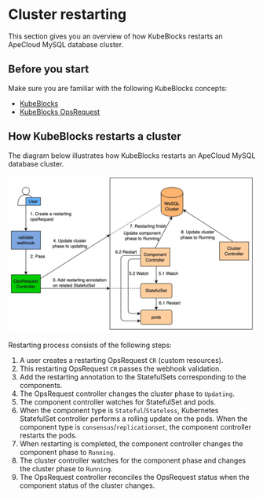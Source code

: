 # Cluster restarting

This section gives you an overview of how KubeBlocks restarts an ApeCloud MySQL database cluster.

## Before you start

Make sure you are familiar with the following KubeBlocks concepts:

- [KubeBlocks](../../introduction/introduction.md)
- [KubeBlocks OpsRequest](../configure_ops_request.md) 

## How KubeBlocks restarts a cluster

The diagram below illustrates how KubeBlocks restarts an ApeCloud MySQL database cluster.

![Restart process](../../../img/docs_restart_process.jpg)

Restarting process consists of the following steps:

1. A user creates a restarting OpsRequest `CR` (custom resources).
2. This restarting OpsRequest `CR` passes the webhook validation.
3. Add the restarting annotation to the StatefulSets corresponding to the components.
4. The OpsRequest controller changes the cluster phase to `Updating`.
5. The component controller watches for StatefulSet and pods.
6. When the component type is `Stateful`/`Stateless`, Kubernetes StatefulSet controller performs a rolling update on the pods. When the component type is `consensus`/`replicationset`, the component controller restarts the pods.
7. When restarting is completed, the component controller changes the component phase to `Running`.
8. The cluster controller watches for the component phase and changes the cluster phase to `Running`.
9. The OpsRequest controller reconciles the OpsRequest status when the component status of the cluster changes.
